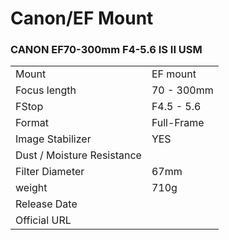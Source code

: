 # Canon/EF Mount

### CANON EF70-300mm F4-5.6 IS II USM
|  | |
| -- | -- |
| Mount  | EF mount |
| Focus length | 70 - 300mm |
| FStop | F4.5 - 5.6 |
| Format  | Full-Frame |
| Image Stabilizer  | YES  |
| Dust / Moisture Resistance |   |
| Filter Diameter | 67mm |
| weight | 710g |
| Release Date |  |
| Official URL |  |
